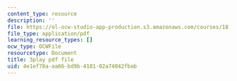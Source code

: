 ```yaml
---
content_type: resource
description: ''
file: https://ol-ocw-studio-app-production.s3.amazonaws.com/courses/18-01sc-single-variable-calculus-fall-2010/4e1ef78aaa66bd9b418102a74042fbab_LUdI4-YCIh8.pdf
file_type: application/pdf
learning_resource_types: []
ocw_type: OCWFile
resourcetype: Document
title: 3play pdf file
uid: 4e1ef78a-aa66-bd9b-4181-02a74042fbab
---
```

